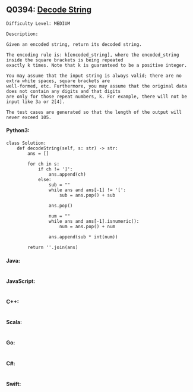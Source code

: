 ## Q0394: [Decode String](https://leetcode.com/problems/decode-string/)

```
Difficulty Level: MEDIUM
```

```
Description:

Given an encoded string, return its decoded string.

The encoding rule is: k[encoded_string], where the encoded_string inside the square brackets is being repeated
exactly k times. Note that k is guaranteed to be a positive integer.

You may assume that the input string is always valid; there are no extra white spaces, square brackets are
well-formed, etc. Furthermore, you may assume that the original data does not contain any digits and that digits
are only for those repeat numbers, k. For example, there will not be input like 3a or 2[4].

The test cases are generated so that the length of the output will never exceed 105.
```

#### Python3:

```
class Solution:
    def decodeString(self, s: str) -> str:
        ans = []

        for ch in s:
            if ch != ']':
                ans.append(ch)
            else:
                sub = ""
                while ans and ans[-1] != '[':
                    sub = ans.pop() + sub

                ans.pop()

                num = ""
                while ans and ans[-1].isnumeric():
                    num = ans.pop() + num

                ans.append(sub * int(num))

        return ''.join(ans)
```

#### Java:

```

```

#### JavaScript:

```

```

#### C++:

```

```

#### Scala:

```

```

#### Go:

```

```

#### C#:

```

```

#### Swift:

```

```